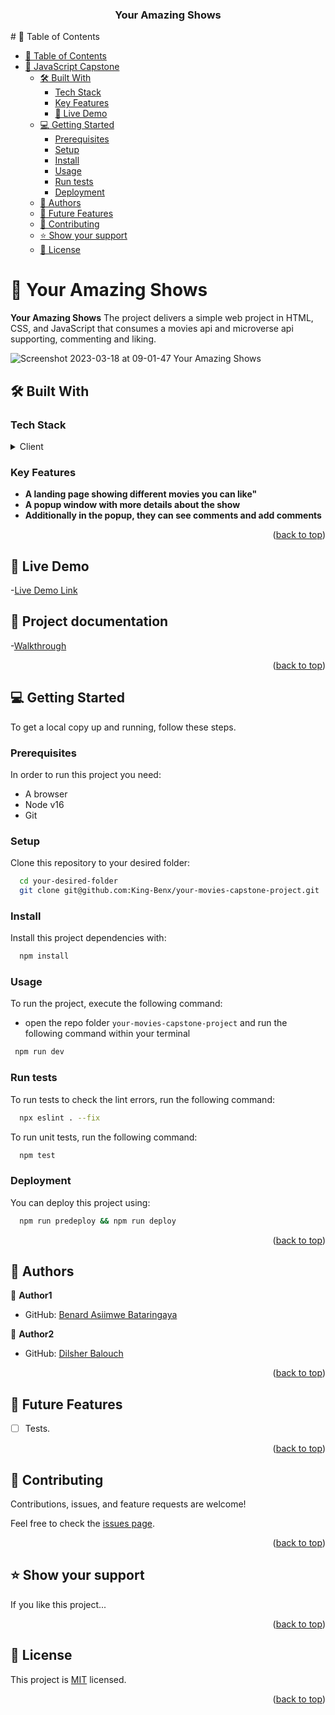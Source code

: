 <div align="center">
  <h3><b>Your Amazing Shows</b></h3>

</div>
# 📗 Table of Contents

- [📗 Table of Contents](#-table-of-contents)
- [📖 JavaScript Capstone](#-to-do-list-)
  - [🛠 Built With](#-built-with-)
    - [Tech Stack](#tech-stack-)
    - [Key Features](#key-features-)
    - [🚀 Live Demo](#live-demo)
  - [💻 Getting Started](#-getting-started-)
    - [Prerequisites](#prerequisites)
    - [Setup](#setup)
    - [Install](#install)
    - [Usage](#usage)
    - [Run tests](#run-tests)
    - [Deployment](#deployment)
  - [👥 Authors](#-authors-)
  - [🔭 Future Features](#-future-features-)
  - [🤝 Contributing](#-contributing-)
  - [⭐️ Show your support](#️-show-your-support-)
  - [📝 License](#-license-)

# 📖 Your Amazing Shows <a name="about-project"></a>

**Your Amazing Shows** The project delivers a simple web project in HTML, CSS, and JavaScript that consumes a movies api and microverse api supporting, commenting and liking.

![Screenshot 2023-03-18 at 09-01-47 Your Amazing Shows](https://user-images.githubusercontent.com/17830204/226088202-ad00f607-a781-46b2-9a35-2262c4faec3f.png)

## 🛠 Built With <a name="built-with"></a>

### Tech Stack <a name="tech-stack"></a>

<details>
  <summary>Client</summary>
  <ul>
    <li>HTML</li>
    <li>Javascript</li>
    <li>CSS</li>
  </ul>
</details>

### Key Features <a name="key-features"></a>

- **A landing page showing different movies you can like"**
- **A popup window with more details about the show**
- **Additionally in the popup, they can see comments and add comments**

<p align="right">(<a href="#readme-top">back to top</a>)</p>

## 🚀 Live Demo <a name="live-demo"></a>

-[Live Demo Link](https://king-benx.github.io/your-movies-capstone-project/)

## 🚀 Project documentation <a name="documentation"></a>

-[Walkthrough](https://drive.google.com/file/d/1SY-u2niCJ4NKfwT2rJ_Yw0votvySl6GN/view?usp=share_link)

<p align="right">(<a href="#readme-top">back to top</a>)</p>

## 💻 Getting Started <a name="getting-started"></a>

To get a local copy up and running, follow these steps.

### Prerequisites

In order to run this project you need:

- A browser
- Node v16
- Git

### Setup

Clone this repository to your desired folder:

```sh
  cd your-desired-folder
  git clone git@github.com:King-Benx/your-movies-capstone-project.git
```

### Install

Install this project dependencies with:

```sh
  npm install
```

### Usage

To run the project, execute the following command:

- open the repo folder `your-movies-capstone-project` and run the following command within your terminal

```sh
 npm run dev
```

### Run tests

To run tests to check the lint errors, run the following command:

```sh
  npx eslint . --fix
```

To run unit tests, run the following command:

```sh
  npm test
```

### Deployment

You can deploy this project using:

```sh
  npm run predeploy && npm run deploy

```

<p align="right">(<a href="#readme-top">back to top</a>)</p>

## 👥 Authors <a name="authors"></a>

👤 **Author1**

- GitHub: [Benard Asiimwe Bataringaya](https://github.com/King-Benx)

👤 **Author2**

- GitHub: [Dilsher Balouch](https://github.com/DilsherB)

<p align="right">(<a href="#readme-top">back to top</a>)</p>

## 🔭 Future Features <a name="future-features"></a>

- [ ] Tests.

<p align="right">(<a href="#readme-top">back to top</a>)</p>

## 🤝 Contributing <a name="contributing"></a>

Contributions, issues, and feature requests are welcome!

Feel free to check the [issues page](https://github.com/King-Benx/your-movies-capstone-project/issues).

<p align="right">(<a href="#readme-top">back to top</a>)</p>

## ⭐️ Show your support <a name="support"></a>

If you like this project...

<p align="right">(<a href="#readme-top">back to top</a>)</p>

## 📝 License <a name="license"></a>

This project is [MIT](./LICENSE) licensed.

<p align="right">(<a href="#readme-top">back to top</a>)</p>

